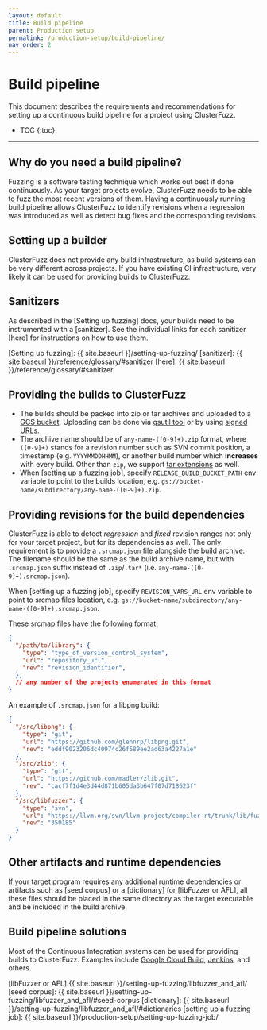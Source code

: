 ```yaml
---
layout: default
title: Build pipeline
parent: Production setup
permalink: /production-setup/build-pipeline/
nav_order: 2
---
```


# Build pipeline
This document describes the requirements and recommendations for setting up a
continuous build pipeline for a project using ClusterFuzz.

- TOC
{:toc}

---

## Why do you need a build pipeline?
Fuzzing is a software testing technique which works out best if done
continuously. As your target projects evolve, ClusterFuzz needs to be able to
fuzz the most recent versions of them. Having a continuously running build
pipeline allows ClusterFuzz to identify revisions when a regression was
introduced as well as detect bug fixes and the corresponding revisions.


## Setting up a builder
ClusterFuzz does not provide any build infrastructure, as build systems can be
very different across projects. If you have existing CI infrastructure, very
likely it can be used for providing builds to ClusterFuzz.

## Sanitizers
As described in the [Setting up fuzzing] docs, your builds need to be
instrumented with a [sanitizer]. See the individual links for each sanitizer
[here] for instructions on how to use them.

[Setting up fuzzing]: {{ site.baseurl }}/setting-up-fuzzing/
[sanitizer]: {{ site.baseurl }}/reference/glossary/#sanitizer
[here]: {{ site.baseurl }}/reference/glossary/#sanitizer

## Providing the builds to ClusterFuzz
* The builds should be packed into zip or tar archives and uploaded to a
  [GCS bucket](https://cloud.google.com/storage/docs/creating-buckets).
  Uploading can be done via [gsutil tool](https://cloud.google.com/storage/docs/gsutil)
  or by using [signed URLs](https://cloud.google.com/storage/docs/access-control/signed-urls).
* The archive name should be of `any-name-([0-9]+).zip` format, where `([0-9]+)`
  stands for a revision number such as SVN commit position, a timestamp (e.g. `YYYYMMDDHHMM`), or
  another build number which **increases** with every build. Other than `zip`,
  we support
  [tar extensions](https://en.wikipedia.org/wiki/Tar_(computing)#Suffixes_for_compressed_files)
  as well.
* When [setting up a fuzzing job], specify `RELEASE_BUILD_BUCKET_PATH` env
  variable to point to the builds location, e.g.
  `gs://bucket-name/subdirectory/any-name-([0-9]+).zip`.

## Providing revisions for the build dependencies
ClusterFuzz is able to detect _regression_ and _fixed_ revision ranges not only
for your target project, but for its dependencies as well. The only requirement
is to provide a `.srcmap.json` file alongside the build archive. The filename
should be the same as the build archive name, but with `.srcmap.json` suffix
instead of `.zip`/`.tar*` (i.e. `any-name-([0-9]+).srcmap.json`).

When [setting up a fuzzing job], specify `REVISION_VARS_URL` env variable to
point to srcmap files location, e.g.
`gs://bucket-name/subdirectory/any-name-([0-9]+).srcmap.json`.

These srcmap files have the following format:

```json
{
  "/path/to/library": {
    "type": "type_of_version_control_system",
    "url": "repository_url",
    "rev": "revision_identifier",
  },
  // any number of the projects enumerated in this format
}
```

An example of `.srcmap.json` for a libpng build:

```json
{
  "/src/libpng": {
    "type": "git",
    "url": "https://github.com/glennrp/libpng.git",
    "rev": "eddf9023206dc40974c26f589ee2ad63a4227a1e"
  },
  "/src/zlib": {
    "type": "git",
    "url": "https://github.com/madler/zlib.git",
    "rev": "cacf7f1d4e3d44d871b605da3b647f07d718623f"
  },
  "/src/libfuzzer": {
    "type": "svn",
    "url": "https://llvm.org/svn/llvm-project/compiler-rt/trunk/lib/fuzzer",
    "rev": "350185"
  }
}
```

## Other artifacts and runtime dependencies

If your target program requires any additional runtime dependencies or artifacts
such as [seed corpus] or a [dictionary] for [libFuzzer or AFL], all these files
should be placed in the same directory as the target executable and be included
in the build archive.

## Build pipeline solutions
Most of the Continuous Integration systems can be used for providing builds to
ClusterFuzz. Examples include [Google Cloud Build](https://cloud.google.com/cloud-build/docs/),
[Jenkins](https://jenkins.io/), and others.

[libFuzzer or AFL]:{{ site.baseurl }}/setting-up-fuzzing/libfuzzer_and_afl/
[seed corpus]: {{ site.baseurl }}/setting-up-fuzzing/libfuzzer_and_afl/#seed-corpus
[dictionary]: {{ site.baseurl }}/setting-up-fuzzing/libfuzzer_and_afl/#dictionaries
[setting up a fuzzing job]: {{ site.baseurl }}/production-setup/setting-up-fuzzing-job/
